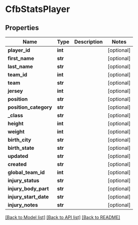 # CfbStatsPlayer

## Properties
Name | Type | Description | Notes
------------ | ------------- | ------------- | -------------
**player_id** | **int** |  | [optional] 
**first_name** | **str** |  | [optional] 
**last_name** | **str** |  | [optional] 
**team_id** | **int** |  | [optional] 
**team** | **str** |  | [optional] 
**jersey** | **int** |  | [optional] 
**position** | **str** |  | [optional] 
**position_category** | **str** |  | [optional] 
**_class** | **str** |  | [optional] 
**height** | **int** |  | [optional] 
**weight** | **int** |  | [optional] 
**birth_city** | **str** |  | [optional] 
**birth_state** | **str** |  | [optional] 
**updated** | **str** |  | [optional] 
**created** | **str** |  | [optional] 
**global_team_id** | **int** |  | [optional] 
**injury_status** | **str** |  | [optional] 
**injury_body_part** | **str** |  | [optional] 
**injury_start_date** | **str** |  | [optional] 
**injury_notes** | **str** |  | [optional] 

[[Back to Model list]](../README.md#documentation-for-models) [[Back to API list]](../README.md#documentation-for-api-endpoints) [[Back to README]](../README.md)

